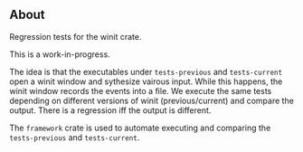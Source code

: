 
## About

Regression tests for the winit crate.

This is a work-in-progress.

The idea is that the executables under `tests-previous` and `tests-current` open a winit window and sythesize vairous input. While this happens, the winit window records the events into a file. We execute the same tests depending on different versions of winit (previous/current) and compare the output. There is a regression iff the output is different.

The `framework` crate is used to automate executing and comparing the `tests-previous` and `tests-current`.
